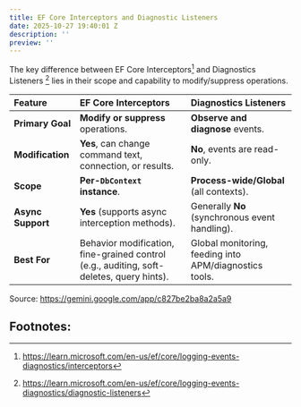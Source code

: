 ```yaml
---
title: EF Core Interceptors and Diagnostic Listeners
date: 2025-10-27 19:40:01 Z
description: ''
preview: ''
---
```


The key difference between EF Core Interceptors[^1] and Diagnostics Listeners [^2] lies in their scope and capability to modify/suppress operations.


| Feature | EF Core Interceptors | Diagnostics Listeners |
| :--- | :--- | :--- |
| **Primary Goal** | **Modify or suppress** operations. | **Observe and diagnose** events. |
| **Modification** | **Yes**, can change command text, connection, or results. | **No**, events are read-only. |
| **Scope** | **Per-`DbContext` instance**. | **Process-wide/Global** (all contexts). |
| **Async Support** | **Yes** (supports async interception methods). | Generally **No** (synchronous event handling). |
| **Best For** | Behavior modification, fine-grained control (e.g., auditing, soft-deletes, query hints). | Global monitoring, feeding into APM/diagnostics tools. |

Source: <https://gemini.google.com/app/c827be2ba8a2a5a9>


## Footnotes:

[^1]: <https://learn.microsoft.com/en-us/ef/core/logging-events-diagnostics/interceptors>
[^2]: <https://learn.microsoft.com/en-us/ef/core/logging-events-diagnostics/diagnostic-listeners>

